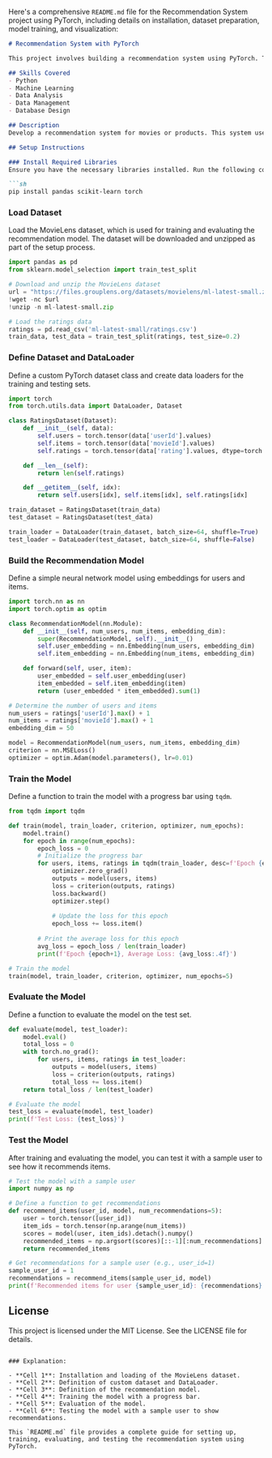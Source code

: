 Here's a comprehensive `README.md` file for the Recommendation System project using PyTorch, including details on installation, dataset preparation, model training, and visualization:

```markdown
# Recommendation System with PyTorch

This project involves building a recommendation system using PyTorch. The system uses collaborative filtering with neural networks to recommend items to users based on their past interactions.

## Skills Covered
- Python
- Machine Learning
- Data Analysis
- Data Management
- Database Design

## Description
Develop a recommendation system for movies or products. This system uses collaborative filtering techniques with embeddings to recommend items to users based on their preferences and behavior.

## Setup Instructions

### Install Required Libraries
Ensure you have the necessary libraries installed. Run the following commands to install them:

```sh
pip install pandas scikit-learn torch
```

### Load Dataset
Load the MovieLens dataset, which is used for training and evaluating the recommendation model. The dataset will be downloaded and unzipped as part of the setup process.

```python
import pandas as pd
from sklearn.model_selection import train_test_split

# Download and unzip the MovieLens dataset
url = "https://files.grouplens.org/datasets/movielens/ml-latest-small.zip"
!wget -nc $url
!unzip -n ml-latest-small.zip

# Load the ratings data
ratings = pd.read_csv('ml-latest-small/ratings.csv')
train_data, test_data = train_test_split(ratings, test_size=0.2)
```

### Define Dataset and DataLoader

Define a custom PyTorch dataset class and create data loaders for the training and testing sets.

```python
import torch
from torch.utils.data import DataLoader, Dataset

class RatingsDataset(Dataset):
    def __init__(self, data):
        self.users = torch.tensor(data['userId'].values)
        self.items = torch.tensor(data['movieId'].values)
        self.ratings = torch.tensor(data['rating'].values, dtype=torch.float32)

    def __len__(self):
        return len(self.ratings)

    def __getitem__(self, idx):
        return self.users[idx], self.items[idx], self.ratings[idx]

train_dataset = RatingsDataset(train_data)
test_dataset = RatingsDataset(test_data)

train_loader = DataLoader(train_dataset, batch_size=64, shuffle=True)
test_loader = DataLoader(test_dataset, batch_size=64, shuffle=False)
```

### Build the Recommendation Model

Define a simple neural network model using embeddings for users and items.

```python
import torch.nn as nn
import torch.optim as optim

class RecommendationModel(nn.Module):
    def __init__(self, num_users, num_items, embedding_dim):
        super(RecommendationModel, self).__init__()
        self.user_embedding = nn.Embedding(num_users, embedding_dim)
        self.item_embedding = nn.Embedding(num_items, embedding_dim)

    def forward(self, user, item):
        user_embedded = self.user_embedding(user)
        item_embedded = self.item_embedding(item)
        return (user_embedded * item_embedded).sum(1)

# Determine the number of users and items
num_users = ratings['userId'].max() + 1
num_items = ratings['movieId'].max() + 1
embedding_dim = 50

model = RecommendationModel(num_users, num_items, embedding_dim)
criterion = nn.MSELoss()
optimizer = optim.Adam(model.parameters(), lr=0.01)
```

### Train the Model

Define a function to train the model with a progress bar using `tqdm`.

```python
from tqdm import tqdm

def train(model, train_loader, criterion, optimizer, num_epochs):
    model.train()
    for epoch in range(num_epochs):
        epoch_loss = 0
        # Initialize the progress bar
        for users, items, ratings in tqdm(train_loader, desc=f'Epoch {epoch+1}', unit='batch'):
            optimizer.zero_grad()
            outputs = model(users, items)
            loss = criterion(outputs, ratings)
            loss.backward()
            optimizer.step()
            
            # Update the loss for this epoch
            epoch_loss += loss.item()
        
        # Print the average loss for this epoch
        avg_loss = epoch_loss / len(train_loader)
        print(f'Epoch {epoch+1}, Average Loss: {avg_loss:.4f}')

# Train the model
train(model, train_loader, criterion, optimizer, num_epochs=5)
```

### Evaluate the Model

Define a function to evaluate the model on the test set.

```python
def evaluate(model, test_loader):
    model.eval()
    total_loss = 0
    with torch.no_grad():
        for users, items, ratings in test_loader:
            outputs = model(users, items)
            loss = criterion(outputs, ratings)
            total_loss += loss.item()
    return total_loss / len(test_loader)

# Evaluate the model
test_loss = evaluate(model, test_loader)
print(f'Test Loss: {test_loss}')
```

### Test the Model

After training and evaluating the model, you can test it with a sample user to see how it recommends items.

```python
# Test the model with a sample user
import numpy as np

# Define a function to get recommendations
def recommend_items(user_id, model, num_recommendations=5):
    user = torch.tensor([user_id])
    item_ids = torch.tensor(np.arange(num_items))
    scores = model(user, item_ids).detach().numpy()
    recommended_items = np.argsort(scores)[::-1][:num_recommendations]
    return recommended_items

# Get recommendations for a sample user (e.g., user_id=1)
sample_user_id = 1
recommendations = recommend_items(sample_user_id, model)
print(f'Recommended items for user {sample_user_id}: {recommendations}')
```

## License

This project is licensed under the MIT License. See the LICENSE file for details.
```

### Explanation:

- **Cell 1**: Installation and loading of the MovieLens dataset.
- **Cell 2**: Definition of custom dataset and DataLoader.
- **Cell 3**: Definition of the recommendation model.
- **Cell 4**: Training the model with a progress bar.
- **Cell 5**: Evaluation of the model.
- **Cell 6**: Testing the model with a sample user to show recommendations.

This `README.md` file provides a complete guide for setting up, training, evaluating, and testing the recommendation system using PyTorch.
